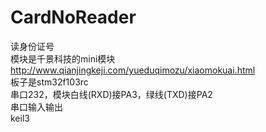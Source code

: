 # CardNoReader
读身份证号   
模块是千景科技的mini模块   
http://www.qianjingkeji.com/yueduqimozu/xiaomokuai.html   
板子是stm32f103rc   
串口232，模块白线(RXD)接PA3，绿线(TXD)接PA2   
串口输入输出   
keil3   
